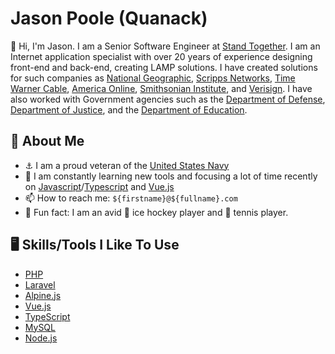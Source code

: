 # Jason Poole (Quanack)

👋 Hi, I'm Jason. I am a Senior Software Engineer at [Stand Together](https://standtogether.org). 
I am an Internet application specialist with over 20 years of experience designing front-end and back-end, creating LAMP solutions. I have created solutions for such companies as [National Geographic](http://www.nationalgeographic.com/), [Scripps Networks](http://www.scrippsnetworksinteractive.com/), [Time Warner Cable](http://www.timewarnercable.com/), [America Online](http://www.aol.com/), [Smithsonian Institute](http://www.si.edu/), and [Verisign](http://www.verisign.com/). I have also worked with Government agencies such as the [Department of Defense](http://www.defense.gov/), [Department of Justice](http://www.justice.gov/), and the [Department of Education](http://www.ed.gov/).

## 🧅 About Me

- ⚓ I am a proud veteran of the [United States Navy](http://www.navy.mil/)
- 📓 I am constantly learning new tools and focusing a lot of time recently on [Javascript](https://www.javascript.com/)/[Typescript](https://www.typescriptlang.org/) and [Vue.js](https://vuejs.org/)
- 📫 How to reach me: `${firstname}@${fullname}.com`
- 🤪 Fun fact: I am an avid 🏒 ice hockey player and 🎾 tennis player.

## 🖥️ Skills/Tools I Like To Use

- [PHP](https://www.php.net/)
- [Laravel](https://laravel.com/)
- [Alpine.js](https://alpinejs.dev/)
- [Vue.js](https://vuejs.org/)
- [TypeScript](https://www.typescriptlang.org/)
- [MySQL](https://www.mysql.com/)
- [Node.js](https://nodejs.org/)
